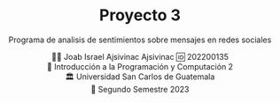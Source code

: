 <h1 align="center">Proyecto 3</h1>
<!-- <p align="center">
    <a href="#"><img src="https://i.imgur.com/iLNDwx7.png"></a>
</p> -->
<p align="center">Programa de analisis de sentimientos sobre mensajes en redes sociales</p>

<div align="center">
🙍‍♂️ Joab Israel Ajsivinac Ajsivinac 🆔 202200135
</div>
<div align="center">
📕 Introducción a la Programación y Computación 2
</div>
<div align="center"> 🏛 Universidad San Carlos de Guatemala</div>
<div align="center"> 📆 Segundo Semestre 2023</div>

<br>